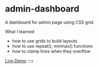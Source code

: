 # admin-dashboard
A dashboard for admin page using CSS grid.

What I learned
- how to use grids to build layouts
- how to use repeat(), minmax() functions
- how to clamp lines when they overflow

[Live Demo](https://chaandharaghav.github.io/admin-dashboard/) :point_left:
